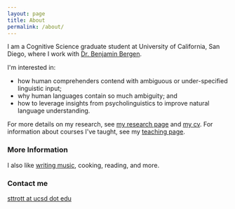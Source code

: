 ```yaml
---
layout: page
title: About
permalink: /about/
---
```


I am a Cognitive Science graduate student at University of California, San Diego, where I work with [Dr. Benjamin Bergen](https://cogsci.ucsd.edu/~bkbergen/). 

I'm interested in:

* how human comprehenders contend with ambiguous or under-specified linguistic input;
* why human languages contain so much ambiguity; and 
* how to leverage insights from psycholinguistics to improve natural language understanding.

For more details on my research, see [my research page](https://seantrott.github.io/research/) and [my cv](https://seantrott.github.io/cv/). For information about courses I've taught, see my [teaching page](https://seantrott.github.io/teaching/).

### More Information

I also like [writing music](https://seantrott.bandcamp.com/album/oscillations), cooking, reading, and more. 

### Contact me

[sttrott at ucsd dot edu](mailto:sttrott@ucsd.com)